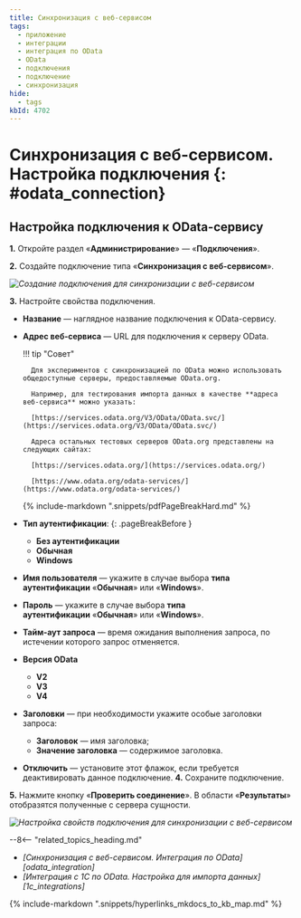 ```yaml
---
title: Синхронизация с веб-сервисом
tags:
  - приложение
  - интеграции
  - интеграция по OData
  - OData
  - подключения
  - подключение
  - синхронизация
hide:
  - tags
kbId: 4702
---
```


# Синхронизация с веб-сервисом. Настройка подключения {: #odata_connection}

## Настройка подключения к OData-сервису

**1.** Откройте раздел «**Администрирование**» — «**Подключения**».

**2.** Создайте подключение типа «**Синхронизация с веб-сервисом**».

_![Создание подключения для синхронизации с веб-сервисом](odata_integration_connection_create.png)_

**3.** Настройте свойства подключения.

- **Название** — наглядное название подключения к OData-сервису.
- **Адрес веб-сервиса** — URL для подключения к серверу OData.

    !!! tip "Совет"

        Для экспериментов с синхронизацией по OData можно использовать общедоступные серверы, предоставляемые OData.org.

        Например, для тестирования импорта данных в качестве **адреса веб-сервиса** можно указать: 

        [https://services.odata.org/V3/OData/OData.svc/](https://services.odata.org/V3/OData/OData.svc/)

        Адреса остальных тестовых серверов OData.org представлены на следующих сайтах:

        [https://services.odata.org/](https://services.odata.org/) 

        [https://www.odata.org/odata-services/](https://www.odata.org/odata-services/) 

    {% include-markdown ".snippets/pdfPageBreakHard.md" %}

- **Тип аутентификации**:
{: .pageBreakBefore }
    - **Без аутентификации**
    - **Обычная**
    - **Windows**
- **Имя пользователя** — укажите в случае выбора **типа аутентификации** «**Обычная**» или «**Windows**».
- **Пароль** — укажите в случае выбора **типа аутентификации** «**Обычная**» или «**Windows**».
- **Тайм-аут запроса** — время ожидания выполнения запроса, по истечении которого запрос отменяется.
- **Версия OData**
    - **V2**
    - **V3**
    - **V4**
- **Заголовки** — при необходимости укажите особые заголовки запроса:
    - **Заголовок** — имя заголовка;
    - **Значение заголовка** — содержимое заголовка.
- **Отключить** — установите этот флажок, если требуется деактивировать данное подключение.
**4.** Сохраните подключение.

**5.** Нажмите кнопку «**Проверить соединение**». В области «**Результаты**» отобразятся полученные с сервера сущности.

_![Настройка свойств подключения для синхронизации с веб-сервисом](odata_integration_connection_properties.png)_

<div class="relatedTopics" markdown="block">

--8<-- "related_topics_heading.md"

- _[Синхронизация с веб-сервисом. Интеграция по OData][odata_integration]_
- _[Интеграция с 1С по OData. Настройка для импорта данных][1c_integrations]_

</div>

{%
include-markdown ".snippets/hyperlinks_mkdocs_to_kb_map.md"
%}
